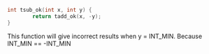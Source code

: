 ```c
int tsub_ok(int x, int y) {
        return tadd_ok(x, -y);
}
```

This function will give incorrect results when y = INT_MIN. Because INT_MIN == -INT_MIN